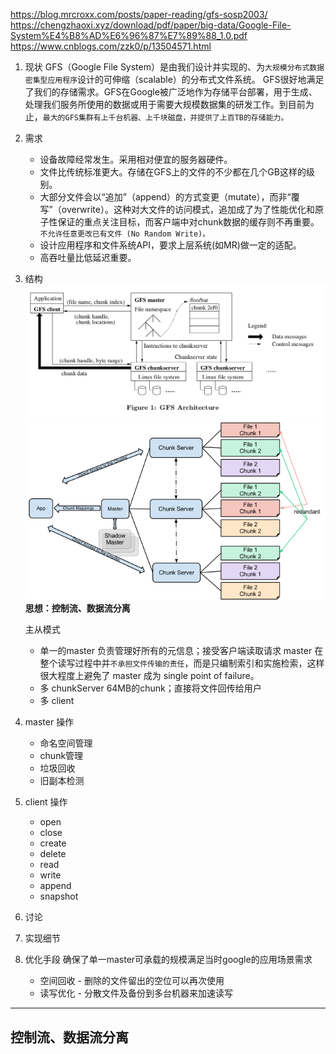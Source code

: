 https://blog.mrcroxx.com/posts/paper-reading/gfs-sosp2003/
https://chengzhaoxi.xyz/download/pdf/paper/big-data/Google-File-System%E4%B8%AD%E6%96%87%E7%89%88_1.0.pdf
https://www.cnblogs.com/zzk0/p/13504571.html

1. 现状
   GFS（Google File System）是由我们设计并实现的、为`大规模分布式数据密集型应用程序`设计的可伸缩（scalable）的分布式文件系统。
   GFS很好地满足了我们的存储需求。GFS在Google被广泛地作为存储平台部署，用于生成、处理我们服务所使用的数据或用于需要大规模数据集的研发工作。到目前为止，`最大的GFS集群有上千台机器、上千块磁盘，并提供了上百TB的存储能力。`

2. 需求

   - 设备故障经常发生。采用相对便宜的服务器硬件。
   - 文件比传统标准更大。存储在GFS上的文件的不少都在几个GB这样的级别。
   - 大部分文件会以“追加”（append）的方式变更（mutate），而非“覆写”（overwrite）。这种对大文件的访问模式，追加成了为了性能优化和原子性保证的重点关注目标，而客户端中对chunk数据的缓存则不再重要。`不允许任意更改已有文件 (No Random Write)。`
   - 设计应用程序和文件系统API，要求上层系统(如MR)做一定的适配。
   - 高吞吐量比低延迟重要。

3. 结构
   ![alt text](image-3.png)
   ![alt text](image-4.png)
   **思想：控制流、数据流分离**

   主从模式

   - 单一的master
     负责管理好所有的元信息；接受客户端读取请求
     master 在整个读写过程中并`不承担文件传输的责任`，而是只编制索引和实施检索，这样很大程度上避免了 master 成为 single point of failure。
   - 多 chunkServer
     64MB的chunk；直接将文件回传给用户
   - 多 client

4. master 操作

   - 命名空间管理
   - chunk管理
   - 垃圾回收
   - 旧副本检测

5. client 操作

   - open
   - close
   - create
   - delete
   - read
   - write
   - append
   - snapshot

6. 讨论

7. 实现细节

8. 优化手段
   确保了单一master可承载的规模满足当时google的应用场景需求

   - 空间回收 - 删除的文件留出的空位可以再次使用
   - 读写优化 - 分散文件及备份到多台机器来加速读写

---

## 控制流、数据流分离
